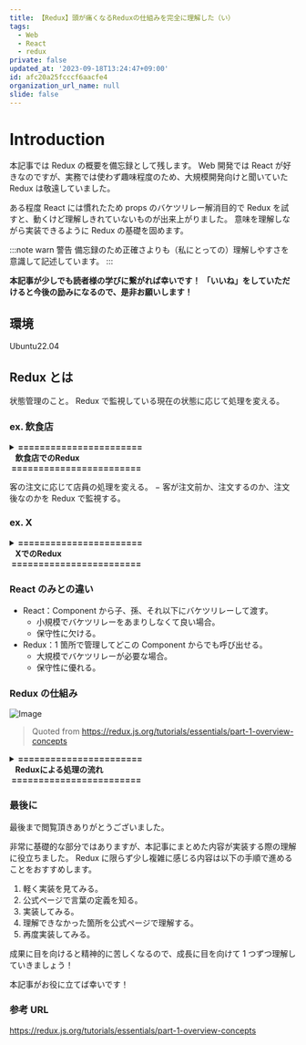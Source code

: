 ```yaml
---
title: 【Redux】頭が痛くなるReduxの仕組みを完全に理解した（い）
tags:
  - Web
  - React
  - redux
private: false
updated_at: '2023-09-18T13:24:47+09:00'
id: afc20a25fcccf6aacfe4
organization_url_name: null
slide: false
---
```


# Introduction

本記事では Redux の概要を備忘録として残します。
Web 開発では React が好きなのですが、実務では使わず趣味程度のため、大規模開発向けと聞いていた Redux は敬遠していました。

ある程度 React には慣れたため props のバケツリレー解消目的で Redux を試すと、動くけど理解しきれていないものが出来上がりました。
意味を理解しながら実装できるように Redux の基礎を固めます。

:::note warn
警告
備忘録のため正確さよりも（私にとっての）理解しやすさを意識して記述しています。
:::

**本記事が少しでも読者様の学びに繋がれば幸いです！**
**「いいね」をしていただけると今後の励みになるので、是非お願いします！**

## 環境

Ubuntu22.04

## Redux とは

状態管理のこと。
Redux で監視している現在の状態に応じて処理を変える。

### ex. 飲食店

<details><summary><b>=======================<br>&nbsp;&nbsp;&nbsp;飲食店でのRedux<br>&nbsp;========================</b></summary><div>

- 注文前
  - 客
    - 状態：メニューを悩んでいる。
  - 店員
    - 状態：何もしない。
- 注文
  - 客
    - 状態：店員を呼ぶ。
  - 店員
    - 状態：注文を聞きに行く。
- 注文後
  - 客
    - 状態：何もしない。
  - 店員
    - 状態：注文を伝える。

</div></details>

客の注文に応じて店員の処理を変える。
− 客が注文前か、注文するのか、注文後なのかを Redux で監視する。

### ex. X

<details><summary><b>=======================<br>&nbsp;&nbsp;&nbsp;XでのRedux<br>&nbsp;========================</b></summary><div>

- ログイン済
  - プロフィールを見せる。
- ログイン前
  - ログイン画面を見せる。

Redux でページの画面を変更する。

</div></details>

### React のみとの違い

- React：Component から子、孫、それ以下にバケツリレーして渡す。
  - 小規模でバケツリレーをあまりしなくて良い場合。
  - 保守性に欠ける。
- Redux：1 箇所で管理してどこの Component からでも呼び出せる。
  - 大規模でバケツリレーが必要な場合。
  - 保守性に優れる。

### Redux の仕組み

![Image](https://user-images.githubusercontent.com/113032853/268547801-bdb29500-9a8c-426d-a887-a6c3376fc13a.gif)

> Quoted from <https://redux.js.org/tutorials/essentials/part-1-overview-concepts>

<details><summary><b>=======================<br>&nbsp;&nbsp;&nbsp;Reduxによる処理の流れ<br>&nbsp;========================</b></summary><div>

1. State：状態

   - ex. $0

2. UI：Button

   - Deposit $10：ボタンを押して+$10 する。
     - Action 実行。

3. Dispatch：Action を Store に通知

   - Event Handler：Event(Deposit $10)を処理する。

4. Store：1 箇所で状態を管理し、どの Component でも使えるようにする。

   - Global に扱う。
   - Reducer：State（以前の状態） を Action（新しい状態） に更新。
     - Action と State を同時に取得する。
       - Action：Event(Deposit $10)）が Reducer に遷移する。
       - State：以前の状態（$0）が Reducer に遷移する。
     - R：Reducer 内のロジック
   - State：$0→$10 に更新。

</div></details>

### 最後に

最後まで閲覧頂きありがとうございました。

非常に基礎的な部分ではありますが、本記事にまとめた内容が実装する際の理解に役立ちました。
Redux に限らず少し複雑に感じる内容は以下の手順で進めることをおすすめします。

1. 軽く実装を見てみる。
2. 公式ページで言葉の定義を知る。
3. 実装してみる。
4. 理解できなかった箇所を公式ページで理解する。
5. 再度実装してみる。

成果に目を向けると精神的に苦しくなるので、成長に目を向けて 1 つずつ理解していきましょう！

本記事がお役に立てば幸いです！

### 参考 URL

https://redux.js.org/tutorials/essentials/part-1-overview-concepts
